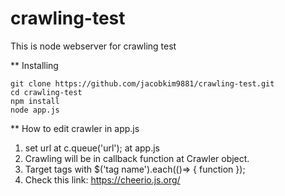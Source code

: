 # crawling-test
This is node webserver for crawling test

** Installing
```
git clone https://github.com/jacobkim9881/crawling-test.git
cd crawling-test
npm install
node app.js
```

** How to edit crawler in app.js
1. set url at c.queue('url'); at app.js
2. Crawling will be in callback function at Crawler object.
3. Target tags with $('tag name').each(()=> { function });
4. Check this link: https://cheerio.js.org/
